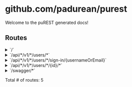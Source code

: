 # github.com/padurean/purest

Welcome to the puREST generated docs!

## Routes

<details>
<summary>`/`</summary>

- [RequestID]()
- [RealIP]()
- [Recoverer]()
- [Heartbeat.func1]()
- [Timeout.func1]()
- [WithValue.func1]()
- [NewHandler.func1]()
- [RemoteAddrHandler.func1]()
- [UserAgentHandler.func1]()
- [RefererHandler.func1]()
- [RequestIDHandler.func1]()
- [WithValue.func1]()
- **/**
	- _GET_
		- [Router.setupRoutes.func1]()

</details>
<details>
<summary>`/api/*/v1/*/users/*`</summary>

- [RequestID]()
- [RealIP]()
- [Recoverer]()
- [Heartbeat.func1]()
- [Timeout.func1]()
- [WithValue.func1]()
- [NewHandler.func1]()
- [RemoteAddrHandler.func1]()
- [UserAgentHandler.func1]()
- [RefererHandler.func1]()
- [RequestIDHandler.func1]()
- [WithValue.func1]()
- **/api/***
	- **/v1/***
		- **/users/***
			- **/**
				- _POST_
					- [authenticate]()
					- [UserCreate]()
				- _GET_
					- [authenticate]()
					- [paginate]()
					- [UserList]()

</details>
<details>
<summary>`/api/*/v1/*/users/*/sign-in/{usernameOrEmail}`</summary>

- [RequestID]()
- [RealIP]()
- [Recoverer]()
- [Heartbeat.func1]()
- [Timeout.func1]()
- [WithValue.func1]()
- [NewHandler.func1]()
- [RemoteAddrHandler.func1]()
- [UserAgentHandler.func1]()
- [RefererHandler.func1]()
- [RequestIDHandler.func1]()
- [WithValue.func1]()
- **/api/***
	- **/v1/***
		- **/users/***
			- **/sign-in/{usernameOrEmail}**
				- _POST_
					- [UserCtx]()
					- [UserSignIn]()

</details>
<details>
<summary>`/api/*/v1/*/users/*/{id}/*`</summary>

- [RequestID]()
- [RealIP]()
- [Recoverer]()
- [Heartbeat.func1]()
- [Timeout.func1]()
- [WithValue.func1]()
- [NewHandler.func1]()
- [RemoteAddrHandler.func1]()
- [UserAgentHandler.func1]()
- [RefererHandler.func1]()
- [RequestIDHandler.func1]()
- [WithValue.func1]()
- **/api/***
	- **/v1/***
		- **/users/***
			- **/{id}/***
				- [UserCtx]()
				- **/**
					- _GET_
						- [UserGet]()
					- _PUT_
						- [UserUpdate]()
					- _DELETE_
						- [UserDelete]()

</details>
<details>
<summary>`/swagger/*`</summary>

- [RequestID]()
- [RealIP]()
- [Recoverer]()
- [Heartbeat.func1]()
- [Timeout.func1]()
- [WithValue.func1]()
- [NewHandler.func1]()
- [RemoteAddrHandler.func1]()
- [UserAgentHandler.func1]()
- [RefererHandler.func1]()
- [RequestIDHandler.func1]()
- [WithValue.func1]()
- **/swagger/***
	- _GET_
		- [github.com/swaggo/http-swagger.Handler.func1]()

</details>

Total # of routes: 5
